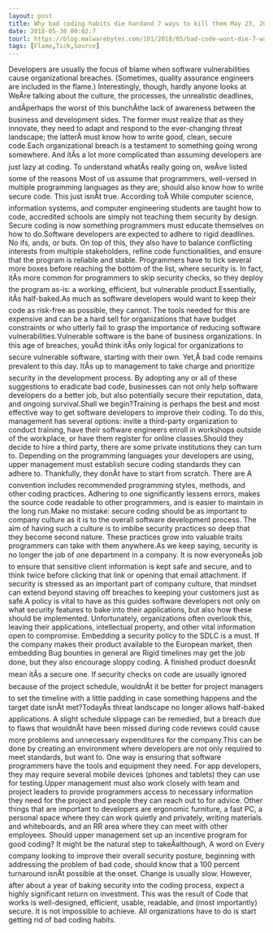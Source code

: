 ```yaml
---
layout: post
title: Why bad coding habits die hardand 7 ways to kill them May 23, 2018 - When it comes to poorly-written code, we're quick to blame programmers without thinking about why bad coding habits form in the first place. Here are seven ways to nip that in the bud.CONTINUE READING
date: 2018-05-30 00:02:7
tourl: https://blog.malwarebytes.com/101/2018/05/bad-code-wont-die-7-ways-kill/
tags: [Flame,Tick,Source]
---
```

Developers are usually the focus of blame when software vulnerabilities cause organizational breaches. (Sometimes, quality assurance engineers are included in the flame.) Interestingly, though, hardly anyone looks at WeÂre talking about the culture, the processes, the unrealistic deadlines, andÂperhaps the worst of this bunchÂthe lack of awareness between the business and development sides. The former must realize that as they innovate, they need to adapt and respond to the ever-changing threat landscape; the latterÂ must know how to write good, clean, secure code.Each organizational breach is a testament to something going wrong somewhere. And itÂs a lot more complicated than assuming developers are just lazy at coding. To understand whatÂs really going on, weÂve listed some of the reasons Most of us assume that programmers, well-versed in multiple programming languages as they are, should also know how to write secure code. This just isnÂt true. According toÂ While computer science, information systems, and computer engineering students are taught how to code, accredited schools are simply not teaching them security by design. Secure coding is now something programmers must educate themselves on how to do.Software developers are expected to adhere to rigid deadlines. No ifs, ands, or buts. On top of this, they also have to balance conflicting interests from multiple stakeholders, refine code functionalities, and ensure that the program is reliable and stable. Programmers have to tick several more boxes before reaching the bottom of the list, where security is. In fact, itÂs more common for programmers to skip security checks, so they deploy the program as-is: a working, efficient, but vulnerable product.Essentially, itÂs half-baked.As much as software developers would want to keep their code as risk-free as possible, they cannot. The tools needed for this are expensive and can be a hard sell for organizations that have budget constraints or who utterly fail to grasp the importance of reducing software vulnerabilities.Vulnerable software is the bane of business organizations. In this age of breaches, youÂd think itÂs only logical for organizations to secure vulnerable software, starting with their own. Yet,Â bad code remains prevalent to this day. ItÂs up to management to take charge and prioritize security in the development process. By adopting any or all of these suggestions to eradicate bad code, businesses can not only help software developers do a better job, but also potentially secure their reputation, data, and ongoing survival.Shall we begin?Training is perhaps the best and most effective way to get software developers to improve their coding. To do this, management has several options: invite a third-party organization to conduct training, have their software engineers enroll in workshops outside of the workplace, or have them register for online classes.Should they decide to hire a third party, there are some private institutions they can turn to. Depending on the programming languages your developers are using, upper management must establish secure coding standards they can adhere to. Thankfully, they donÂt have to start from scratch. There are A convention includes recommended programming styles, methods, and other coding practices. Adhering to one significantly lessens errors, makes the source code readable to other programmers, and is easier to maintain in the long run.Make no mistake: secure coding should be as important to company culture as it is to the overall software development process. The aim of having such a culture is to imbibe security practices so deep that they become second nature. These practices grow into valuable traits programmers can take with them anywhere.As we keep saying, security is no longer the job of one department in a company. It is now everyoneÂs job to ensure that sensitive client information is kept safe and secure, and to think twice before clicking that link or opening that email attachment. If security is stressed as an important part of company culture, that mindset can extend beyond staving off breaches to keeping your customers just as safe.A policy is vital to have as this guides software developers not only on what security features to bake into their applications, but also how these should be implemented. Unfortunately, organizations often overlook this, leaving their applications, intellectual property, and other vital information open to compromise. Embedding a security policy to the SDLC is a must. If the company makes their product available to the European market, then embedding Bug bounties in general are Rigid timelines may get the job done, but they also encourage sloppy coding. A finished product doesnÂt mean itÂs a secure one. If security checks on code are usually ignored because of the project schedule, wouldnÂt it be better for project managers to set the timeline with a little padding in case something happens and the target date isnÂt met?TodayÂs threat landscape no longer allows half-baked applications. A slight schedule slippage can be remedied, but a breach due to flaws that wouldnÂt have been missed during code reviews could cause more problems and unnecessary expenditures for the company.This can be done by creating an environment where developers are not only required to meet standards, but want to. One way is ensuring that software programmers have the tools and equipment they need. For app developers, they may require several mobile devices (phones and tablets) they can use for testing.Upper management must also work closely with team and project leaders to provide programmers access to necessary information they need for the project and people they can reach out to for advice. Other things that are important to developers are ergonomic furniture, a fast PC, a personal space where they can work quietly and privately, writing materials and whiteboards, and an RR area where they can meet with other employees. Should upper management set up an incentive program for good coding? It might be the natural step to takeÂalthough, A word on Every company looking to improve their overall security posture, beginning with addressing the problem of bad code, should know that a 100 percent turnaround isnÂt possible at the onset. Change is usually slow. However, after about a year of baking security into the coding process, expect a highly significant return on investment. This was the result of Code that works is well-designed, efficient, usable, readable, and (most importantly) secure. It is not impossible to achieve. All organizations have to do is start getting rid of bad coding habits.